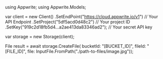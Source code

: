 using Appwrite;
using Appwrite.Models;

var client = new Client()
    .SetEndPoint("https://cloud.appwrite.io/v1") // Your API Endpoint
    .SetProject("5df5acd0d48c2") // Your project ID
    .SetKey("919c2d18fb5d4...a2ae413da83346ad2"); // Your secret API key

var storage = new Storage(client);

File result = await storage.CreateFile(
    bucketId: "[BUCKET_ID]",
    fileId: "[FILE_ID]",
    file: InputFile.FromPath("./path-to-files/image.jpg"));
